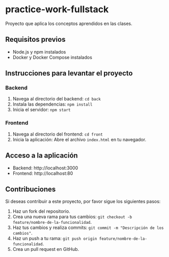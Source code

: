 # practice-work-fullstack

Proyecto que aplica los conceptos aprendidos en las clases.

## Requisitos previos

- Node.js y npm instalados
- Docker y Docker Compose instalados 

## Instrucciones para levantar el proyecto

### Backend

1. Navega al directorio del backend: `cd back`
2. Instala las dependencias: `npm install`
3. Inicia el servidor: `npm start`

### Frontend

1. Navega al directorio del frontend: `cd front`
2. Inicia la aplicación: Abre el archivo `index.html` en tu navegador.

## Acceso a la aplicación

- Backend: http://localhost:3000
- Frontend: http://localhost:80

## Contribuciones

Si deseas contribuir a este proyecto, por favor sigue los siguientes pasos:

1. Haz un fork del repositorio.
2. Crea una nueva rama para tus cambios: `git checkout -b feature/nombre-de-la-funcionalidad`.
3. Haz tus cambios y realiza commits: `git commit -m "Descripción de los cambios"`.
4. Haz un push a tu rama: `git push origin feature/nombre-de-la-funcionalidad`.
5. Crea un pull request en GitHub.



